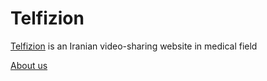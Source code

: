 # Telfizion
<a href="https://telfizion.ir">Telfizion</a> is an Iranian video-sharing website in medical field

<a href="https://telfizion.ir/aboutus">About us</a>




